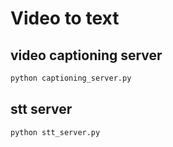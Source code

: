 # Video to text


## video captioning server
```bash
python captioning_server.py
```

## stt server
```bash
python stt_server.py
```